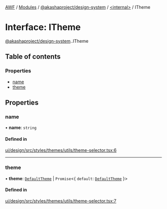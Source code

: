 [AWF](../README.md) / [Modules](../modules.md) / [@akashaproject/design-system](../modules/akashaproject_design_system.md) / [<internal\>](../modules/akashaproject_design_system._internal_.md) / ITheme

# Interface: ITheme

[@akashaproject/design-system](../modules/akashaproject_design_system.md).[<internal>](../modules/akashaproject_design_system._internal_.md).ITheme

## Table of contents

### Properties

- [name](akashaproject_design_system._internal_.ITheme.md#name)
- [theme](akashaproject_design_system._internal_.ITheme.md#theme)

## Properties

### name

• **name**: `string`

#### Defined in

[ui/design/src/styles/themes/utils/theme-selector.tsx:6](https://github.com/AKASHAorg/akasha-world-framework/blob/d81a7246/ui/design/src/styles/themes/utils/theme-selector.tsx#L6)

___

### theme

• **theme**: [`DefaultTheme`](akashaproject_design_system._internal_.DefaultTheme-1.md) \| `Promise`<{ `default`: [`DefaultTheme`](akashaproject_design_system._internal_.DefaultTheme-1.md)  }\>

#### Defined in

[ui/design/src/styles/themes/utils/theme-selector.tsx:7](https://github.com/AKASHAorg/akasha-world-framework/blob/d81a7246/ui/design/src/styles/themes/utils/theme-selector.tsx#L7)
